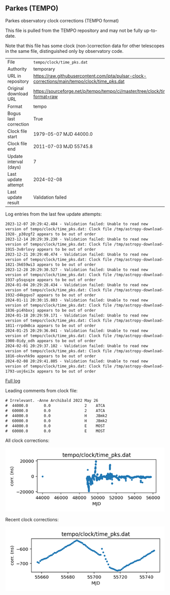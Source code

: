
## Parkes (TEMPO)

Parkes observatory clock corrections (TEMPO format)

This file is pulled from the TEMPO repository and may not be fully
up-to-date.

Note that this file has some clock (non-)correction data for other
telescopes in the same file, distinguished only by observatory code.

|     |     |
|:--- |:--- |
| File | `tempo/clock/time_pks.dat` |
| Authority | temporary |
| URL in repository | <https://raw.githubusercontent.com/ipta/pulsar-clock-corrections/main/tempo/clock/time_pks.dat> |
| Original download URL | <https://sourceforge.net/p/tempo/tempo/ci/master/tree/clock/time_pks.dat?format=raw> |
| Format | tempo |
| Bogus last correction | True |
| Clock file start | 1979-05-07 MJD 44000.0 |
| Clock file end | 2011-07-03 MJD 55745.8 |
| Update interval (days) | 7 |
| Last update attempt | 2024-02-08 |
| Last update result | Validation failed |

Log entries from the last few update attempts:
```
2023-12-07 20:29:42.484 - Validation failed: Unable to read new version of tempo/clock/time_pks.dat: Clock file /tmp/astropy-download-1928-_p30zgf2 appears to be out of order
2023-12-14 20:29:39.230 - Validation failed: Unable to read new version of tempo/clock/time_pks.dat: Clock file /tmp/astropy-download-1915-3v8rlovy appears to be out of order
2023-12-21 20:29:40.474 - Validation failed: Unable to read new version of tempo/clock/time_pks.dat: Clock file /tmp/astropy-download-1821-3k659wi3 appears to be out of order
2023-12-28 20:29:30.527 - Validation failed: Unable to read new version of tempo/clock/time_pks.dat: Clock file /tmp/astropy-download-1937-p5sqsqze appears to be out of order
2024-01-04 20:29:28.434 - Validation failed: Unable to read new version of tempo/clock/time_pks.dat: Clock file /tmp/astropy-download-1932-d4kgqvo7 appears to be out of order
2024-01-11 20:30:15.803 - Validation failed: Unable to read new version of tempo/clock/time_pks.dat: Clock file /tmp/astropy-download-1836-pi4hbxxj appears to be out of order
2024-01-18 20:29:59.171 - Validation failed: Unable to read new version of tempo/clock/time_pks.dat: Clock file /tmp/astropy-download-1811-rrpdm8ca appears to be out of order
2024-01-25 20:29:36.041 - Validation failed: Unable to read new version of tempo/clock/time_pks.dat: Clock file /tmp/astropy-download-1900-0idy_odh appears to be out of order
2024-02-01 20:29:37.102 - Validation failed: Unable to read new version of tempo/clock/time_pks.dat: Clock file /tmp/astropy-download-1816-okvvhk9o appears to be out of order
2024-02-08 20:29:41.805 - Validation failed: Unable to read new version of tempo/clock/time_pks.dat: Clock file /tmp/astropy-download-1793-uoj6xi3x appears to be out of order
```
[Full log](https://raw.githubusercontent.com/ipta/pulsar-clock-corrections/main/log/tempo/clock/time_pks.dat.log)

Leading comments from clock file:

    # Irrelevant. -Anne Archibald 2022 May 26
    #  44000.0       0.0               2    ATCA
    #  60000.0       0.0               2    ATCA
    #  44000.0       0.0               H    JBmk2
    #  60000.0       0.0               H    JBmk2
    #  44000.0       0.0               E    MOST
    #  60000.0       0.0               E    MOST



All clock corrections:

![plot of all clock corrections](time_pks.dat.png "All corrections")

Recent clock corrections:

![plot of recent clock corrections](time_pks.dat.short.png "Recent corrections")

